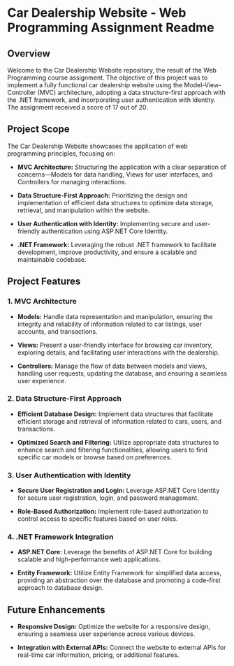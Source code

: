 # Car Dealership Website - Web Programming Assignment Readme

## Overview

Welcome to the Car Dealership Website repository, the result of the Web Programming course assignment. The objective of this project was to implement a fully functional car dealership website using the Model-View-Controller (MVC) architecture, adopting a data structure-first approach with the .NET framework, and incorporating user authentication with Identity. The assignment received a score of 17 out of 20.

## Project Scope

The Car Dealership Website showcases the application of web programming principles, focusing on:

- **MVC Architecture:** Structuring the application with a clear separation of concerns—Models for data handling, Views for user interfaces, and Controllers for managing interactions.

- **Data Structure-First Approach:** Prioritizing the design and implementation of efficient data structures to optimize data storage, retrieval, and manipulation within the website.

- **User Authentication with Identity:** Implementing secure and user-friendly authentication using ASP.NET Core Identity.

- **.NET Framework:** Leveraging the robust .NET framework to facilitate development, improve productivity, and ensure a scalable and maintainable codebase.

## Project Features

### 1. MVC Architecture

- **Models:** Handle data representation and manipulation, ensuring the integrity and reliability of information related to car listings, user accounts, and transactions.

- **Views:** Present a user-friendly interface for browsing car inventory, exploring details, and facilitating user interactions with the dealership.

- **Controllers:** Manage the flow of data between models and views, handling user requests, updating the database, and ensuring a seamless user experience.

### 2. Data Structure-First Approach

- **Efficient Database Design:** Implement data structures that facilitate efficient storage and retrieval of information related to cars, users, and transactions.

- **Optimized Search and Filtering:** Utilize appropriate data structures to enhance search and filtering functionalities, allowing users to find specific car models or browse based on preferences.

### 3. User Authentication with Identity

- **Secure User Registration and Login:** Leverage ASP.NET Core Identity for secure user registration, login, and password management.

- **Role-Based Authorization:** Implement role-based authorization to control access to specific features based on user roles.

### 4. .NET Framework Integration

- **ASP.NET Core:** Leverage the benefits of ASP.NET Core for building scalable and high-performance web applications.

- **Entity Framework:** Utilize Entity Framework for simplified data access, providing an abstraction over the database and promoting a code-first approach to database design.

## Future Enhancements

- **Responsive Design:** Optimize the website for a responsive design, ensuring a seamless user experience across various devices.

- **Integration with External APIs:** Connect the website to external APIs for real-time car information, pricing, or additional features.
